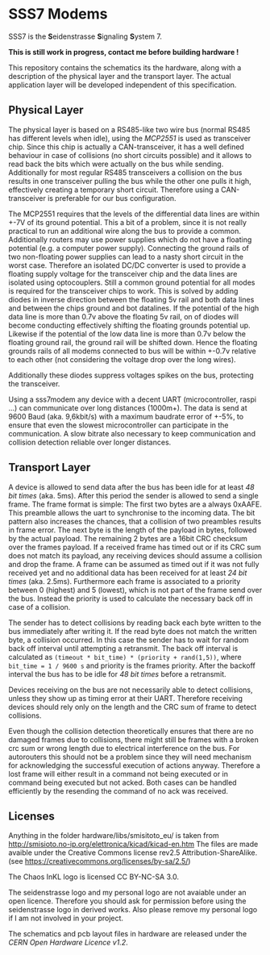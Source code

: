 SSS7 Modems
===========
SSS7 is the **S**eidenstrasse **S**ignaling **S**ystem 7.

**This is still work in progress, contact me before building hardware !**

This repository contains the schematics its the hardware,
along with a description of the physical layer and the transport layer.
The actual application layer will be developed independent of this specification.


Physical Layer
--------------
The physical layer is based on a RS485-like two wire bus 
(normal RS485 has different levels when idle),
using the *MCP2551* is used as transceiver chip.
Since this chip is actually a CAN-transceiver,
it has a well defined behaviour in case of collisions (no short circuits possible)
and it allows to read back the bits which were actually on the bus while sending.
Additionally for most regular RS485 transceivers a collision on the bus results
in one transceiver pulling the bus while the other one pulls it high,
effectively creating a temporary short circuit.
Therefore using a CAN-transceiver is preferable for our bus configuration.

The MCP2551 requires that the levels of the differential data lines are within +-7V
of its ground potential.
This a bit of a problem, since it is not really practical to run an additional wire
along the bus to provide a common.
Additionally routers may use power supplies which do not have a floating potential
(e.g. a computer power supply).
Connecting the ground rails of two non-floating power supplies can lead to a nasty
short circuit in the worst case.
Therefore an isolated DC/DC converter is used to provide a floating supply voltage 
for the transceiver chip and the data lines are isolated using optocouplers.
Still a common ground potential for all modes is required for the transceiver chips to work.
This is solved by adding diodes in inverse direction between the floating 5v rail and both data lines
and between the chips ground and bot datalines.
If the potential of the high data line is more than 0.7v above the floating 5v rail,
on of diodes will become conducting effectively shifting the floating grounds potential up.
Likewise if the potential of the low data line is more than 0.7v below the floating ground rail,
the ground rail will be shifted down.
Hence the floating grounds rails of all modems connected to bus will be within +-0.7v relative to each other
(not considering the voltage drop over the long wires).

Additionally these diodes suppress voltages spikes on the bus,
protecting the transceiver.

Using a sss7modem any device with a decent UART (microcontroller, raspi ...) 
can communicate over long distances (1000m+).
The data is send at 9600 Baud (aka. 9,6kbit/s) with a maximum baudrate error of +-5%,
to ensure that even the slowest microcontroller can participate in the communication.
A slow bitrate also necessary to keep communication and collision detection reliable over longer
distances.


Transport Layer
---------------
A device is allowed to send data after the bus has been idle for at least *48 bit times* (aka. 5ms).
After this period the sender is allowed to send a single frame.
The frame format is simple: The first two bytes are a always 0xAAFE.
This preamble allows the uart to synchronise to the incoming data.
The bit pattern also increases the chances,
that a collision of two preambles results in frame error.
The next byte is the length of the payload in bytes, 
followed by the actual payload.
The remaining 2 bytes are a 16bit CRC checksum over the frames payload.
If a received frame has timed out or if its CRC sum does not match its payload,
any receiving devices should assume a collision and drop the frame.
A frame can be assumed as timed out if it was not fully received yet and no
additional data has been received for at least *24 bit times* (aka. 2.5ms).
Furthermore each frame is associated to a priority between 0 (highest) and 5 (lowest),
which is not part of the frame send over the bus.
Instead the priority is used to calculate the necessary back off in case of a collision.

The sender has to detect collisions by reading back each byte written to the bus immediately after writing it.
If the read byte does not match the written byte, a collision occurred.
In this case the sender has to wait for random back off interval until attempting a retransmit.
The back off interval is calculated as `(timeout * bit_time) * (priority + rand(1,5))`,
where `bit_time = 1 / 9600 s` and priority is the frames priority.
After the backoff interval the bus has to be idle for *48 bit times* before a retransmit.

Devices receiving on the bus are not necessarily able to detect collisions,
unless they show up as timing error at their UART.
Therefore receiving devices should rely only on the length and the CRC sum of frame to detect collisions.

Even though the collision detection theoretically ensures that there are no damaged frames due to collisions,
there might still be frames with a broken crc sum or wrong length due to electrical interference on the bus.
For autorouters this should not be a problem since they will need mechanism for acknowledging the successful
execution of actions anyway.
Therefore a lost frame will either result in a command not being executed or in command being executed but not acked.
Both cases can be handled efficiently by the resending the command of no ack was received.

Licenses
--------

Anything in the folder hardware/libs/smisitoto_eu/ is taken from http://smisioto.no-ip.org/elettronica/kicad/kicad-en.htm
The files are made avaible under the Creative Commons license rev2.5 Attribution-ShareAlike. (see https://creativecommons.org/licenses/by-sa/2.5/)

The Chaos InKL logo is licensed CC BY-NC-SA 3.0.

The seidenstrasse logo and my personal logo are not avaiable under an open licence.
Therefore you should ask for permission before using the seidenstrasse logo in derived works.
Also please remove my personal logo if I am not involved in your project.

The schematics and pcb layout files in hardware are released under the *CERN Open Hardware Licence v1.2*.

